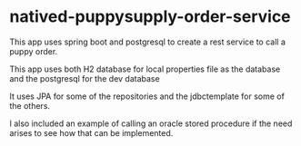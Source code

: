 # natived-puppysupply-order-service

This app uses spring boot and postgresql to create a rest service to call a puppy order. 

This app uses both H2 database for local properties file as the database and the postgresql for the dev database

It uses JPA for some of the repositories and the jdbctemplate for some of the others.

I also included an example of calling an oracle stored procedure if the need arises to see 
how that can be implemented. 

